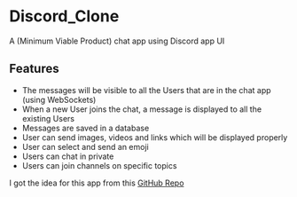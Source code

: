 # Discord_Clone

A (Minimum Viable Product) chat app using Discord app UI

## Features

- The messages will be visible to all the Users that are in the chat app (using WebSockets)
- When a new User joins the chat, a message is displayed to all the existing Users
- Messages are saved in a database
- User can send images, videos and links which will be displayed properly
- User can select and send an emoji
- Users can chat in private
- Users can join channels on specific topics

I got the idea for this app from this [GitHub Repo](https://github.com/florinpop17/app-ideas/blob/master/Projects/3-Advanced/Chat-App.md)
